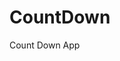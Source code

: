 # CountDown
 Count Down App
         
                        
                                                                                                                                                         
                                                                                                       
                                                                                                     
                                                                                         
                                                                             
                                                    
                                 
                       
       
  
   
